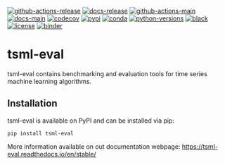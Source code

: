 [![github-actions-release](https://img.shields.io/github/actions/workflow/status/time-series-machine-learning/tsml-eval/release.yml?logo=github)](https://github.com/time-series-machine-learning/tsml-eval/actions/workflows/release.yml)
[![docs-release](https://img.shields.io/readthedocs/tsml-eval/stable?logo=readthedocs&label=docs%20%28release%29)](https://tsml-eval.readthedocs.io/en/stable/)
[![github-actions-main](https://img.shields.io/github/actions/workflow/status/time-series-machine-learning/tsml-eval/tests.yml?logo=github&branch=main&label=build%20%28main%29)](https://github.com/time-series-machine-learning/tsml-eval/actions/workflows/tests.yml)
[![docs-main](https://img.shields.io/readthedocs/tsml-eval/latest?logo=readthedocs&label=docs%20%28main%29)](https://tsml-eval.readthedocs.io/en/latest/)
[![codecov](https://img.shields.io/codecov/c/github/time-series-machine-learning/tsml-eval?label=codecov&logo=codecov)](https://codecov.io/gh/time-series-machine-learning/tsml-eval)
[![pypi](https://img.shields.io/pypi/v/tsml-eval?logo=python)](https://pypi.org/project/tsml-eval/)
[![conda](https://img.shields.io/conda/vn/conda-forge/tsml-eval?logo=anaconda)]()
[![python-versions](https://img.shields.io/pypi/pyversions/tsml-eval?logo=python)](https://www.python.org/)
[![black](https://img.shields.io/badge/code%20style-black-000000.svg)](https://github.com/psf/black)
[![license](https://img.shields.io/badge/license-BSD%203--Clause-green?logo=style)](https://github.com/time-series-machine-learning/tsml-eval/blob/main/LICENSE.txt)
[![binder](https://mybinder.org/badge_logo.svg)](https://mybinder.org/v2/gh/time-series-machine-learning/tsml-eval/main?filepath=examples)

# tsml-eval

tsml-eval contains benchmarking and evaluation tools for time series machine learning algorithms.

Installation
------------

tsml-eval is available on PyPI and can be installed via pip:

    pip install tsml-eval

More information available on out documentation webpage: https://tsml-eval.readthedocs.io/en/stable/
